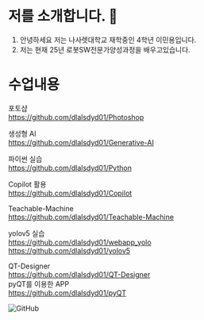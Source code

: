 # 저를 소개합니다. 👋


1. 안녕하세요 저는 나사렛대학교 재학중인 4학년 이민용입니다.
2. 저는 현재 25년 로봇SW전문가양성과정을 배우고있습니다.



# 수업내용

포토샵  
https://github.com/dlalsdyd01/Photoshop  

생성형 AI  
https://github.com/dlalsdyd01/Generative-AI  

파이썬 실습  
https://github.com/dlalsdyd01/Python  
  
Copilot 활용  
https://github.com/dlalsdyd01/Copilot  
  
Teachable-Machine  
https://github.com/dlalsdyd01/Teachable-Machine  

yolov5 실습  
https://github.com/dlalsdyd01/webapp_yolo  
https://github.com/dlalsdyd01/yolov5  

QT-Designer  
https://github.com/dlalsdyd01/QT-Designer  
pyQT를 이용한 APP  
https://github.com/dlalsdyd01/pyQT


  

![GitHub](https://img.shields.io/badge/GitHub-181717?style=for-the-badge&logo=github&logoColor=white)

